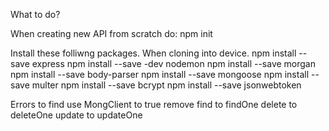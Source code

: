 What to do?

When creating new API from scratch do:
npm init

Install these folliwng packages. When cloning into device.
npm install --save express
npm install --save -dev nodemon
npm install --save morgan
npm install --save body-parser
npm install --save mongoose
npm install --save multer
npm install --save bcrypt
npm install --save jsonwebtoken

Errors to find
use MongClient to true remove
find to findOne
delete to deleteOne
update to updateOne
